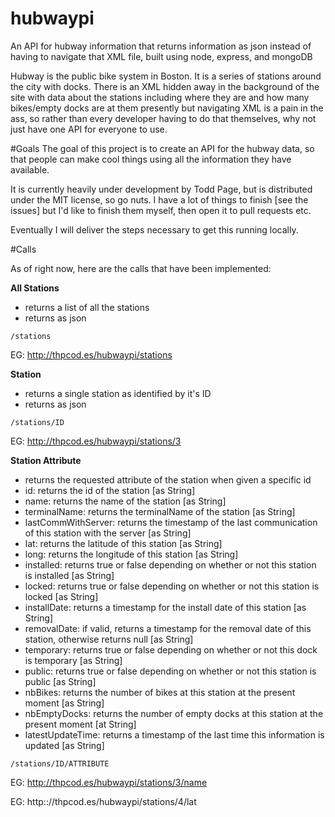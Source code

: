 hubwaypi
========

An API for hubway information that returns information as json instead of having to navigate that XML file, built using node, express, and mongoDB

Hubway is the public bike system in Boston.  It is a series of stations around the city with docks.  There is an XML hidden away in the background of the site with data about the stations including where they are and how many bikes/empty docks are at them presently but navigating XML is a pain in the ass, so rather than every developer having to do that themselves, why not just have one API for everyone to use.

#Goals
The goal of this project is to create an API for the hubway data, so that people can make cool things using all the information they have available.

It is currently heavily under development by Todd Page, but is distributed under the MIT license, so go nuts.  I have a lot of things to finish [see the issues] but I'd like to finish them myself, then open it to pull requests etc.

Eventually I will deliver the steps necessary to get this running locally.

#Calls

As of right now, here are the calls that have been implemented:

**All Stations**
- returns a list of all the stations
- returns as json
```
/stations
```
EG: http://thpcod.es/hubwaypi/stations

**Station**
- returns a single station as identified by it's ID
- returns as json
```
/stations/ID
```
EG: http://thpcod.es/hubwaypi/stations/3

**Station Attribute**
- returns the requested attribute of the station when given a specific id
- id: returns the id of the station [as String]
- name: returns the name of the station [as String]
- terminalName: returns the terminalName of the station [as String]
- lastCommWithServer: returns the timestamp of the last communication of this station with the server [as String]
- lat: returns the latitude of this station [as String]
- long: returns the longitude of this station [as String]
- installed: returns true or false depending on whether or not this station is installed [as String]
- locked: returns true or false depending on whether or not this station is locked [as String]
- installDate: returns a timestamp for the install date of this station [as String]
- removalDate: if valid, returns a timestamp for the removal date of this station, otherwise returns null [as String]
- temporary: returns true or false depending on whether or not this dock is temporary [as String]
- public: returns true or false depending on whether or not this station is public [as String]
- nbBikes: returns the number of bikes at this station at the present moment [as String]
- nbEmptyDocks: returns the number of empty docks at this station at the present moment [at String]
- latestUpdateTime: returns a timestamp of the last time this information is updated [as String]
```
/stations/ID/ATTRIBUTE
```
EG: http://thpcod.es/hubwaypi/stations/3/name

EG: http:://thpcod.es/hubwaypi/stations/4/lat
